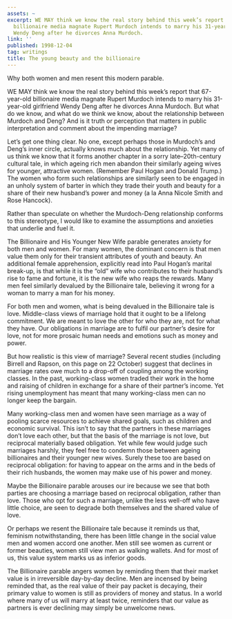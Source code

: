 ```yaml
---
assets: ~
excerpt: WE MAY think we know the real story behind this week’s report that 67-year-old
  billionaire media magnate Rupert Murdoch intends to marry his 31-year-old girlfriend
  Wendy Deng after he divorces Anna Murdoch.
link: ''
published: 1998-12-04
tag: writings
title: The young beauty and the billionaire
---
```

Why both women and men resent this modern parable.

WE MAY think we know the real story behind this week’s report that
67-year-old billionaire media magnate Rupert Murdoch intends to marry
his 31-year-old girlfriend Wendy Deng after he divorces Anna Murdoch.
But what do we know, and what do we think we know, about the
relationship between Murdoch and Deng? And is it truth or perception
that matters in public interpretation and comment about the impending
marriage?

Let’s get one thing clear. No one, except perhaps those in Murdoch’s and
Deng’s inner circle, actually knows much about the relationship. Yet
many of us think we know that it forms another chapter in a sorry
late–20th-century cultural tale, in which ageing rich men abandon their
similarly ageing wives for younger, attractive women. (Remember Paul
Hogan and Donald Trump.) The women who form such relationships are
similarly seen to be engaged in an unholy system of barter in which they
trade their youth and beauty for a share of their new husband’s power
and money (a la Anna Nicole Smith and Rose Hancock).

Rather than speculate on whether the Murdoch-Deng relationship conforms
to this stereotype, I would like to examine the assumptions and
anxieties that underlie and fuel it.

The Billionaire and His Younger New Wife parable generates anxiety for
both men and women. For many women, the dominant concern is that men
value them only for their transient attributes of youth and beauty. An
additional female apprehension, explicitly read into Paul Hogan’s
marital break-up, is that while it is the “old” wife who contributes to
their husband’s rise to fame and fortune, it is the new wife who reaps
the rewards. Many men feel similarly devalued by the Billionaire tale,
believing it wrong for a woman to marry a man for his money.

For both men and women, what is being devalued in the Billionaire tale
is love. Middle-class views of marriage hold that it ought to be a
lifelong commitment. We are meant to love the other for who they are,
not for what they have. Our obligations in marriage are to fulfil our
partner’s desire for love, not for more prosaic human needs and emotions
such as money and power.

But how realistic is this view of marriage? Several recent studies
(including Birrell and Rapson, on this page on 22 October) suggest that
declines in marriage rates owe much to a drop-off of coupling among the
working classes. In the past, working-class women traded their work in
the home and raising of children in exchange for a share of their
partner’s income. Yet rising unemployment has meant that many
working-class men can no longer keep the bargain.

Many working-class men and women have seen marriage as a way of pooling
scarce resources to achieve shared goals, such as children and economic
survival. This isn’t to say that the partners in these marriages don’t
love each other, but that the basis of the marriage is not love, but
reciprocal materially based obligation. Yet while few would judge such
marriages harshly, they feel free to condemn those between ageing
billionaires and their younger new wives. Surely these too are based on
reciprocal obligation: for having to appear on the arms and in the beds
of their rich husbands, the women may make use of his power and money.

Maybe the Billionaire parable arouses our ire because we see that both
parties are choosing a marriage based on reciprocal obligation, rather
than love. Those who opt for such a marriage, unlike the less well-off
who have little choice, are seen to degrade both themselves and the
shared value of love.

Or perhaps we resent the Billionaire tale because it reminds us that,
feminism notwithstanding, there has been little change in the social
value men and women accord one another. Men still see women as current
or former beauties, women still view men as walking wallets. And for
most of us, this value system marks us as inferior goods.

The Billionaire parable angers women by reminding them that their market
value is in irreversible day-by-day decline. Men are incensed by being
reminded that, as the real value of their pay packet is decaying, their
primary value to women is still as providers of money and status. In a
world where many of us will marry at least twice, reminders that our
value as partners is ever declining may simply be unwelcome news.